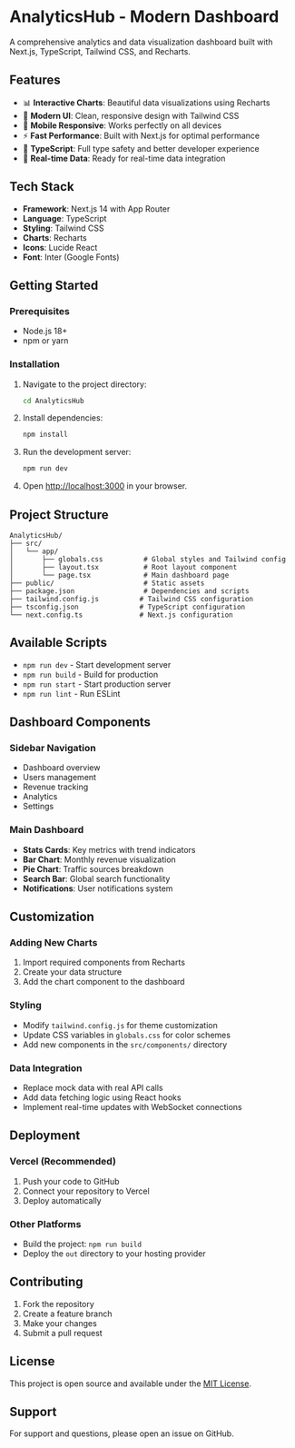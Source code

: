 # AnalyticsHub - Modern Dashboard

A comprehensive analytics and data visualization dashboard built with Next.js, TypeScript, Tailwind CSS, and Recharts.

## Features

- 📊 **Interactive Charts**: Beautiful data visualizations using Recharts
- 🎨 **Modern UI**: Clean, responsive design with Tailwind CSS
- 📱 **Mobile Responsive**: Works perfectly on all devices
- ⚡ **Fast Performance**: Built with Next.js for optimal performance
- 🔧 **TypeScript**: Full type safety and better developer experience
- 🎯 **Real-time Data**: Ready for real-time data integration

## Tech Stack

- **Framework**: Next.js 14 with App Router
- **Language**: TypeScript
- **Styling**: Tailwind CSS
- **Charts**: Recharts
- **Icons**: Lucide React
- **Font**: Inter (Google Fonts)

## Getting Started

### Prerequisites

- Node.js 18+ 
- npm or yarn

### Installation

1. Navigate to the project directory:
   ```bash
   cd AnalyticsHub
   ```

2. Install dependencies:
   ```bash
   npm install
   ```

3. Run the development server:
   ```bash
   npm run dev
   ```

4. Open [http://localhost:3000](http://localhost:3000) in your browser.

## Project Structure

```
AnalyticsHub/
├── src/
│   └── app/
│       ├── globals.css          # Global styles and Tailwind config
│       ├── layout.tsx           # Root layout component
│       └── page.tsx             # Main dashboard page
├── public/                      # Static assets
├── package.json                 # Dependencies and scripts
├── tailwind.config.js          # Tailwind CSS configuration
├── tsconfig.json               # TypeScript configuration
└── next.config.ts              # Next.js configuration
```

## Available Scripts

- `npm run dev` - Start development server
- `npm run build` - Build for production
- `npm run start` - Start production server
- `npm run lint` - Run ESLint

## Dashboard Components

### Sidebar Navigation
- Dashboard overview
- Users management
- Revenue tracking
- Analytics
- Settings

### Main Dashboard
- **Stats Cards**: Key metrics with trend indicators
- **Bar Chart**: Monthly revenue visualization
- **Pie Chart**: Traffic sources breakdown
- **Search Bar**: Global search functionality
- **Notifications**: User notifications system

## Customization

### Adding New Charts
1. Import required components from Recharts
2. Create your data structure
3. Add the chart component to the dashboard

### Styling
- Modify `tailwind.config.js` for theme customization
- Update CSS variables in `globals.css` for color schemes
- Add new components in the `src/components/` directory

### Data Integration
- Replace mock data with real API calls
- Add data fetching logic using React hooks
- Implement real-time updates with WebSocket connections

## Deployment

### Vercel (Recommended)
1. Push your code to GitHub
2. Connect your repository to Vercel
3. Deploy automatically

### Other Platforms
- Build the project: `npm run build`
- Deploy the `out` directory to your hosting provider

## Contributing

1. Fork the repository
2. Create a feature branch
3. Make your changes
4. Submit a pull request

## License

This project is open source and available under the [MIT License](LICENSE).

## Support

For support and questions, please open an issue on GitHub. 